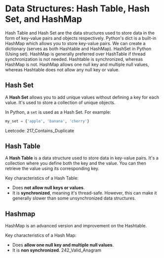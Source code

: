 # Data Structures: Hash Table, Hash Set, and HashMap
Hash Table and Hash Set are the data structures used to store data in the form of key-value pairs and objects respectively. Python's dict is a built-in HashMap which allows you to store key-value pairs. We can create a dictionary (serves as both Hashtable and HashMap). HashSet in Python (Using set). HashMap is generally preferred over HashTable if thread synchronization is not needed. Hashtable is synchronized, whereas HashMap is not. HashMap allows one null key and multiple null values, whereas Hashtable does not allow any null key or value.


## Hash Set
A **Hash Set** allows you to add unique values without defining a key for each value. It's used to store a collection of unique objects.

In Python, a `set` is used as a Hash Set. For example:
```python
my_set = {'apple', 'banana', 'cherry'}
```
Leetcode: 217_Contains_Duplicate

## Hash Table
A **Hash Table** is a data structure used to store data in key-value pairs. It's a collection where you define both the key and the value. You can then retrieve the value using its corresponding key. 

Key characteristics of a Hash Table:
- Does **not allow null keys or values**.
- It is **synchronized**, meaning it's thread-safe. However, this can make it generally slower than some unsynchronized data structures.


## Hashmap
HashMap is an advanced version and improvement on the Hashtable.

Key characteristics of a Hash Map:
- Does **allow one null key and multiple null values**.
- It is **non synchronized**.
242_Valid_Anagram





